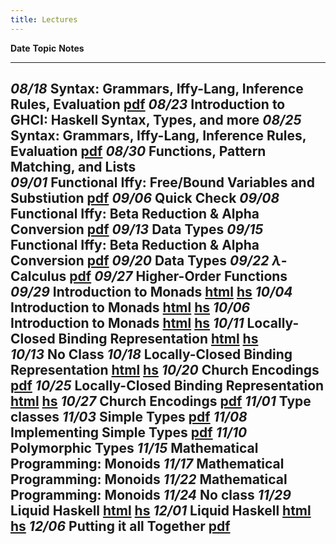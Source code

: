 ```yaml
---
title: Lectures
---
```


**Date**         **Topic**                                                  **Notes**
------------     ----------------------------------------------             ------------------------
  *08/18*        Syntax: Grammars, Iffy-Lang, Inference Rules, Evaluation   [pdf][lec1]
  *08/23*        Introduction to GHCI: Haskell Syntax, Types, and more
  *08/25*        Syntax: Grammars, Iffy-Lang, Inference Rules, Evaluation   [pdf][lec1]
  *08/30*        Functions, Pattern Matching, and Lists                     
  *09/01*        Functional Iffy: Free/Bound Variables and Substiution      [pdf][lec1]
  *09/06*        Quick Check
  *09/08*        Functional Iffy: Beta Reduction & Alpha Conversion         [pdf][lec1]
  *09/13*        Data Types
  *09/15*        Functional Iffy: Beta Reduction & Alpha Conversion         [pdf][lec1]
  *09/20*        Data Types
  *09/22*        $\lambda$-Calculus                                         [pdf][pdf2]
  *09/27*        Higher-Order Functions
  *09/29*        Introduction to Monads                                     [html][lec2]  [hs][lhs2]
  *10/04*        Introduction to Monads                                     [html][lec2]  [hs][lhs2]
  *10/06*        Introduction to Monads                                     [html][lec2]  [hs][lhs2]
  *10/11*        Locally-Closed Binding Representation                      [html][lec7]  [hs][lhs1]    
  *10/13*        No Class
  *10/18*        Locally-Closed Binding Representation                      [html][lec7]  [hs][lhs1]
  *10/20*        Church Encodings                                           [pdf][pdf4]
  *10/25*        Locally-Closed Binding Representation                      [html][lec7]  [hs][lhs1]
  *10/27*        Church Encodings                                           [pdf][pdf4]
  *11/01*        Type classes
  *11/03*        Simple Types                                               [pdf][pdf4]
  *11/08*        Implementing Simple Types                                  [pdf][pdf4]
  *11/10*        Polymorphic Types
  *11/15*        Mathematical Programming: Monoids
  *11/17*        Mathematical Programming: Monoids
  *11/22*        Mathematical Programming: Monoids
  *11/24*        No class
  *11/29*        Liquid Haskell                                             [html][lec3]  [hs][lhs3]
  *12/01*        Liquid Haskell                                             [html][lec3]  [hs][lhs3]
  *12/06*        Putting it all Together                                    [pdf][pdf4]    
-------------------------------------------------------------------------------------------------

[lec1]: lectures/theory/Iffy-Lang/lect.pdf
[lec7]: lectures/lec-locally-closed-1.html
[lhs1]: lectures/lec-locally-closed-1.lhs
[pdf2]: lectures/theory/lambda-calculus/lect.pdf
[pdf4]: lectures/theory/church-encodings/lect.pdf
[lec2]: lectures/lec-monads-intro.html
[lhs2]: lectures/lec-monads-intro.lhs
[lec3]: lectures/lec-liquid-intro.html
[lhs3]: lectures/lec-liquid-intro.lhs

